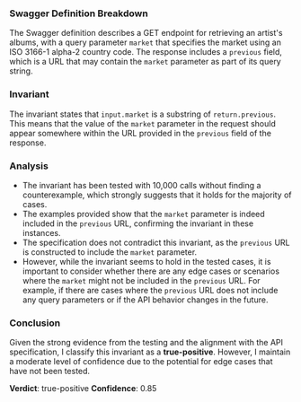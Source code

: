 ### Swagger Definition Breakdown
The Swagger definition describes a GET endpoint for retrieving an artist's albums, with a query parameter `market` that specifies the market using an ISO 3166-1 alpha-2 country code. The response includes a `previous` field, which is a URL that may contain the `market` parameter as part of its query string.

### Invariant
The invariant states that `input.market` is a substring of `return.previous`. This means that the value of the `market` parameter in the request should appear somewhere within the URL provided in the `previous` field of the response.

### Analysis
- The invariant has been tested with 10,000 calls without finding a counterexample, which strongly suggests that it holds for the majority of cases.
- The examples provided show that the `market` parameter is indeed included in the `previous` URL, confirming the invariant in these instances.
- The specification does not contradict this invariant, as the `previous` URL is constructed to include the `market` parameter.
- However, while the invariant seems to hold in the tested cases, it is important to consider whether there are any edge cases or scenarios where the `market` might not be included in the `previous` URL. For example, if there are cases where the `previous` URL does not include any query parameters or if the API behavior changes in the future.

### Conclusion
Given the strong evidence from the testing and the alignment with the API specification, I classify this invariant as a **true-positive**. However, I maintain a moderate level of confidence due to the potential for edge cases that have not been tested. 

**Verdict**: true-positive
**Confidence**: 0.85
